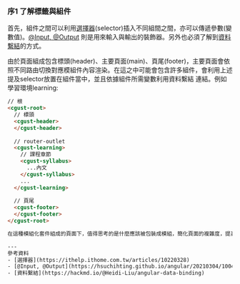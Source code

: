 ### 序1 了解標籤與組件

首先，組件之間可以利用[選擇器](https://ithelp.ithome.com.tw/articles/10220328)(selector)插入不同組間之間，亦可以傳遞參數(變數值)。[@Input, @Output](https://hsuchihting.github.io/angular/20210304/1004423002/) 則是用來輸入與輸出的裝飾器。另外也必須了解到[資料繫結](https://hackmd.io/@Heidi-Liu/angular-data-binding)的方式。

由於頁面組成包含標頭(header)、主要頁面(main)、頁尾(footer)，主要頁面會依照不同路由切換對應模組件內容渲染。在這之中可能會包含許多組件，會利用上述提及selector放置在組件當中，並且依據組件所需變數利用資料繫結
連結。例如學習環境learning:

```html
// 根
<cgust-root>
  // 標頭
  <cgust-header>  
  </cgust-header>
  
  // router-outlet
  <cgust-learning>  
    // 課程章節
    <cgust-syllabus> 
      ...內文
    </cgust-syllabus>
    ...
  </cgust-learning>
  
  // 頁尾
  <cgust-footer>  
  </cgust-footer>
</cgust-root>

在這種模組化套件組成的頁面下，值得思考的是什麼應該被包裝成模組，簡化頁面的複雜度，提高易讀性及易修改性。此外，若要依循F12開發人員工具查找該元件程式碼歸屬時，可以利用selector在開發環境中查找，進入該檔案之後再利用區塊中的id、class屬性查找該元件位置。

---
參考資料
- [選擇器](https://ithelp.ithome.com.tw/articles/10220328)
- [@Input, @Output](https://hsuchihting.github.io/angular/20210304/1004423002/)
- [資料繫結](https://hackmd.io/@Heidi-Liu/angular-data-binding)
